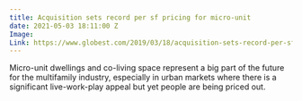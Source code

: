 ```yaml
---
title: Acquisition sets record per sf pricing for micro-unit
date: 2021-05-03 18:11:00 Z
Image: 
Link: https://www.globest.com/2019/03/18/acquisition-sets-record-per-sf-pricing-for-micro-units/?slreturn=20210403141244
---
```


Micro-unit dwellings and co-living space represent a big part of the future for the multifamily industry, especially in urban markets where there is a significant live-work-play appeal but yet people are being priced out.